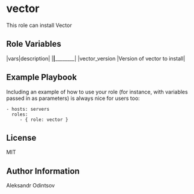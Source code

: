vector
=========

This role can install Vector

Role Variables
--------------

|vars|description|
|____|____________|
|vector_version |Version of vector to install| 



Example Playbook
----------------

Including an example of how to use your role (for instance, with variables passed in as parameters) is always nice for users too:

    - hosts: servers
      roles:
         - { role: vector }

License
-------

MIT

Author Information
------------------

Aleksandr Odintsov 
